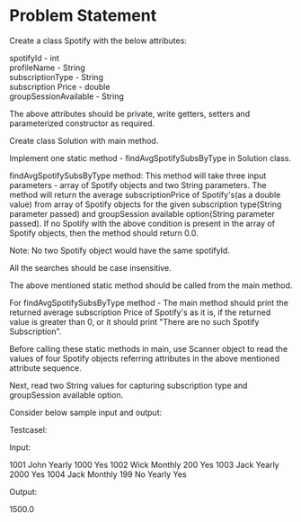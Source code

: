# Problem Statement

Create a class Spotify with the below attributes:

spotifyId - int<br>
profileName - String<br>
subscriptionType - String<br>
subscription Price - double<br>
groupSessionAvailable - String<br>

The above attributes should be private, write getters, setters and parameterized constructor as required.

Create class Solution with main method.

Implement one static method - findAvgSpotifySubsByType in Solution class.

findAvgSpotifySubsByType method:
This method will take three input parameters - array of Spotify objects and two String parameters.
The method will return the average subscriptionPrice of Spotify's(as a double value) from array of Spotify objects for the given subscription type(String parameter passed) and groupSession available option(String parameter passed).
If no Spotify with the above condition is present in the array of Spotify objects, then the method should return 0.0.

Note: No two Spotify object would have the same spotifyId.

All the searches should be case insensitive.

The above mentioned static method should be called from the main method.

For findAvgSpotifySubsByType method - The main method should print the returned average subscription Price of Spotify's as it is, if the returned value is greater than 0, or it should print "There are no such Spotify Subscription".

Before calling these static methods in main, use Scanner object to read the values of four Spotify objects referring attributes in the above mentioned attribute sequence.

Next, read two String values for capturing subscription type and groupSession available option.

Consider below sample input and output:

Testcasel:

Input:

1001
John
Yearly
1000
Yes
1002
Wick
Monthly
200
Yes
1003
Jack
Yearly
2000
Yes
1004
Jack
Monthly
199
No
Yearly
Yes

Output:

1500.0
